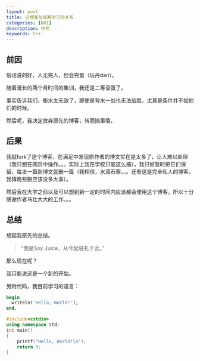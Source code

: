 ```yaml
---
layout: post
title: 论博客与竞赛学习的关系
categories: [NOI]
description: 作死
keywords: C++
---
```


## 前因

俗话说的好，人无完人，但会完蛋（玩丹dan）。

随着漫长的两个月时间的集训，我还是二等滚蛋了。

事实告诉我们，衡水太无敌了，即使是背水一战也无法战胜，尤其是条件并不如他们的时候。

然后呢，我决定放弃原先的博客，转而搞事情。

## 后果

我就fork了这个博客，在满足中发现原作者的博文实在是太多了，让人难以处理（我只想在网页中操作。。。实际上我在学校只能这么搞），我只好暂时把它们保留，每发一篇新博文就删一篇（我相信，水滴石穿。。。还有这是完全私人的博客，我猜晚些删应该没多大事）。

然后我在大学之前以及可以想到到一定的时间内应该都会使用这个博客，所以十分感谢作者马壮大大的工作。。。

## 总结

想起我原先的总结。

> “我是Soy Juice，从今起驻扎于此。”

那么现在呢？

我只能说这是一个新的开始。

另附代码，我目前学习的语言：

``` pascal
begin
  writeln('Hello, World!');
end.
```

``` c++
#include<cstdio>
using namespace std;
int main()
{
	printf("Hello, World!\n");
	return 0;
}
```

